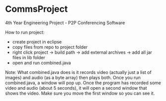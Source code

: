# CommsProject
4th Year Engineering Project - P2P Conferencing Software

How to run project:
  - create project in eclipse
  - copy files from repo to project folder
  - right click project -> build path -> add external archives -> add all jar files in lib folder
  - open and run combined.java
  
  
Note:
  What combined.java does is it records video (actually just a list of images) and audio (as a byte array) then plays both. Once you run combined.java, a window will pop up. Once the program has recorded some video and audio (about 5 seconds), it will open a second window that shows the video. Make sure you move the first window so you can see it.
